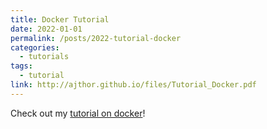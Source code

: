 ```yaml
---
title: Docker Tutorial
date: 2022-01-01
permalink: /posts/2022-tutorial-docker
categories:
  - tutorials
tags:
  - tutorial
link: http://ajthor.github.io/files/Tutorial_Docker.pdf
---
```


Check out my [tutorial on docker](http://ajthor.github.io/files/Tutorial_Docker.pdf)!